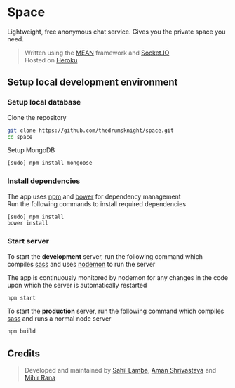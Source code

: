 # Space
Lightweight, free anonymous chat service. Gives you the private space you need.

> Written using the [MEAN](http://mean.io/#!/) framework and [Socket.IO](http://socket.io/)  
> Hosted on [Heroku](http://prispace.herokuapp.com/)

## Setup local development environment
### Setup local database
Clone the repository
```bash
git clone https://github.com/thedrumsknight/space.git
cd space
```

Setup MongoDB
```bash
[sudo] npm install mongoose
```

### Install dependencies
The app uses [npm](https://www.npmjs.com/) and [bower](http://bower.io/) for dependency management  
Run the following commands to install required dependencies

```bash
[sudo] npm install
bower install
```

### Start server
To start the __development__ server, run the following command which compiles [sass](http://sass-lang.com/) and uses [nodemon](http://nodemon.io/) to run the server  

The app is continuously monitored by nodemon for any changes in the code upon which the server is automatically restarted
```bash
npm start
```


To start the __production__ server, run the following command which compiles [sass](http://sass-lang.com/) and runs a normal node server
```bash
npm build
```

## Credits
>Developed and maintained by [Sahil Lamba](https://github.com/thedrumsknight), [Aman Shrivastava](https://github.com/amanthedorkknight) and [Mihir Rana](https://github.com/thedespicableknight)
